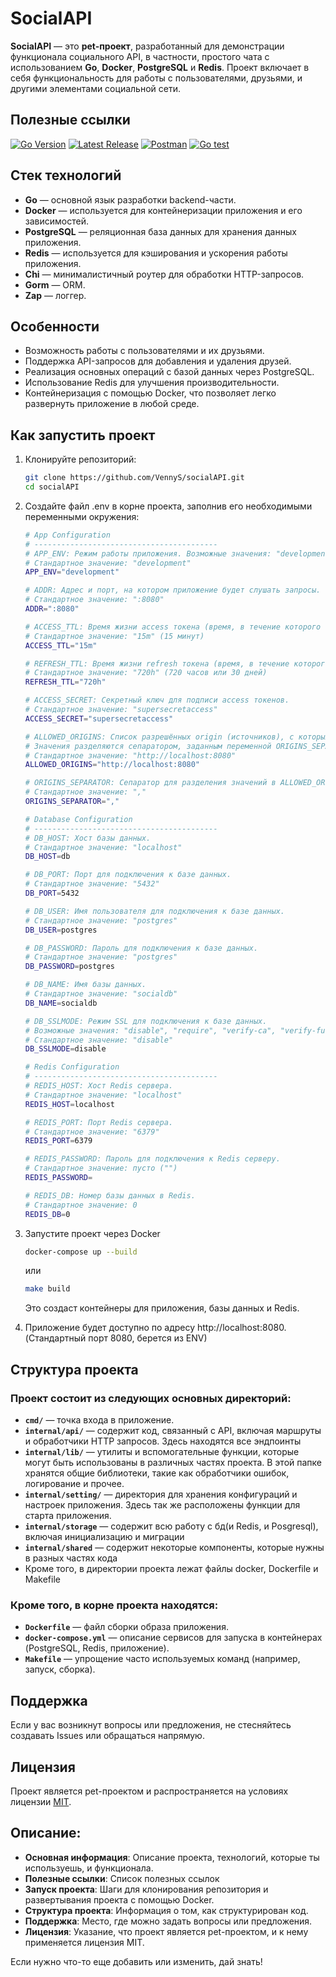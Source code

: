 # SocialAPI

**SocialAPI** — это **pet-проект**, разработанный для демонстрации функционала социального API, в частности, простого чата с использованием **Go**, **Docker**, **PostgreSQL** и **Redis**. Проект включает в себя функциональность для работы с пользователями, друзьями, и другими элементами социальной сети.

## Полезные ссылки

[![Go Version](https://img.shields.io/github/go-mod/go-version/VennyS/socialAPI)](https://golang.org/)
[![Latest Release](https://img.shields.io/github/v/release/VennyS/socialAPI?style=flat-square)](https://github.com/VennyS/socialAPI/releases/latest)
[![Postman](https://img.shields.io/badge/Postman-View-orange?style=flat-square&logo=postman)](https://www.postman.com/vennys/socialapi/overview)
[![Go test](https://github.com/VennyS/socialAPI/actions/workflows/test.yml/badge.svg)](https://github.com/VennyS/socialAPI/actions/workflows/test.yml)

## Стек технологий

- **Go** — основной язык разработки backend-части.
- **Docker** — используется для контейнеризации приложения и его зависимостей.
- **PostgreSQL** — реляционная база данных для хранения данных приложения.
- **Redis** — используется для кэширования и ускорения работы приложения.
- **Chi** — минималистичный роутер для обработки HTTP-запросов.
- **Gorm** — ORM.
- **Zap** — логгер.

## Особенности

- Возможность работы с пользователями и их друзьями.
- Поддержка API-запросов для добавления и удаления друзей.
- Реализация основных операций с базой данных через PostgreSQL.
- Использование Redis для улучшения производительности.
- Контейнеризация с помощью Docker, что позволяет легко развернуть приложение в любой среде.

## Как запустить проект

1. Клонируйте репозиторий:

   ```bash
   git clone https://github.com/VennyS/socialAPI.git
   cd socialAPI
   ```

2. Создайте файл .env в корне проекта, заполнив его необходимыми переменными окружения:

   ```bash
   # App Configuration
   # -----------------------------------------
   # APP_ENV: Режим работы приложения. Возможные значения: "development", "production".
   # Стандартное значение: "development"
   APP_ENV="development"

   # ADDR: Адрес и порт, на котором приложение будет слушать запросы.
   # Стандартное значение: ":8080"
   ADDR=":8080"

   # ACCESS_TTL: Время жизни access токена (время, в течение которого токен действителен).
   # Стандартное значение: "15m" (15 минут)
   ACCESS_TTL="15m"

   # REFRESH_TTL: Время жизни refresh токена (время, в течение которого refresh токен действителен).
   # Стандартное значение: "720h" (720 часов или 30 дней)
   REFRESH_TTL="720h"

   # ACCESS_SECRET: Секретный ключ для подписи access токенов.
   # Стандартное значение: "supersecretaccess"
   ACCESS_SECRET="supersecretaccess"

   # ALLOWED_ORIGINS: Список разрешённых origin (источников), с которых могут поступать запросы.
   # Значения разделяются сепаратором, заданным переменной ORIGINS_SEPARATOR.
   # Стандартное значение: "http://localhost:8080"
   ALLOWED_ORIGINS="http://localhost:8080"

   # ORIGINS_SEPARATOR: Сепаратор для разделения значений в ALLOWED_ORIGINS.
   # Стандартное значение: ","
   ORIGINS_SEPARATOR=","

   # Database Configuration
   # -----------------------------------------
   # DB_HOST: Хост базы данных.
   # Стандартное значение: "localhost"
   DB_HOST=db

   # DB_PORT: Порт для подключения к базе данных.
   # Стандартное значение: "5432"
   DB_PORT=5432

   # DB_USER: Имя пользователя для подключения к базе данных.
   # Стандартное значение: "postgres"
   DB_USER=postgres

   # DB_PASSWORD: Пароль для подключения к базе данных.
   # Стандартное значение: "postgres"
   DB_PASSWORD=postgres

   # DB_NAME: Имя базы данных.
   # Стандартное значение: "socialdb"
   DB_NAME=socialdb

   # DB_SSLMODE: Режим SSL для подключения к базе данных.
   # Возможные значения: "disable", "require", "verify-ca", "verify-full".
   # Стандартное значение: "disable"
   DB_SSLMODE=disable

   # Redis Configuration
   # -----------------------------------------
   # REDIS_HOST: Хост Redis сервера.
   # Стандартное значение: "localhost"
   REDIS_HOST=localhost

   # REDIS_PORT: Порт Redis сервера.
   # Стандартное значение: "6379"
   REDIS_PORT=6379

   # REDIS_PASSWORD: Пароль для подключения к Redis серверу.
   # Стандартное значение: пусто ("")
   REDIS_PASSWORD=

   # REDIS_DB: Номер базы данных в Redis.
   # Стандартное значение: 0
   REDIS_DB=0
   ```

3. Запустите проект через Docker

   ```bash
   docker-compose up --build
   ```

   или

   ```bash
   make build
   ```

   Это создаст контейнеры для приложения, базы данных и Redis.

4. Приложение будет доступно по адресу http://localhost:8080. (Стандартный порт 8080, берется из ENV)

## Структура проекта

### Проект состоит из следующих основных директорий:

- **`cmd/`** — точка входа в приложение.
- **`internal/api/`** — содержит код, связанный с API, включая маршруты и обработчики HTTP запросов. Здесь находятся все эндпоинты
- **`internal/lib/`** — утилиты и вспомогательные функции, которые могут быть использованы в различных частях проекта. В этой папке хранятся общие библиотеки, такие как обработчики ошибок, логирование и прочее.
- **`internal/setting/`** — директория для хранения конфигураций и настроек приложения. Здесь так же расположены функции для старта приложения.
- **`internal/storage`** — содержит всю работу с бд(и Redis, и Posgresql), включая инициализацию и миграции
- **`internal/shared`** — содержит некоторые компоненты, которые нужны в разных частях кода
- Кроме того, в директории проекта лежат файлы docker, Dockerfile и Makefile

### Кроме того, в корне проекта находятся:

- **`Dockerfile`** — файл сборки образа приложения.
- **`docker-compose.yml`** — описание сервисов для запуска в контейнерах (PostgreSQL, Redis, приложение).
- **`Makefile`** — упрощение часто используемых команд (например, запуск, сборка).

## Поддержка

Если у вас возникнут вопросы или предложения, не стесняйтесь создавать Issues или обращаться напрямую.

## Лицензия

Проект является pet-проектом и распространяется на условиях лицензии [MIT](./LICENSE).

## Описание:

- **Основная информация**: Описание проекта, технологий, которые ты используешь, и функционала.
- **Полезные ссылки**: Список полезных ссылок
- **Запуск проекта**: Шаги для клонирования репозитория и развертывания проекта с помощью Docker.
- **Структура проекта**: Информация о том, как структурирован код.
- **Поддержка**: Место, где можно задать вопросы или предложения.
- **Лицензия**: Указание, что проект является pet-проектом, и к нему применяется лицензия MIT.

Если нужно что-то еще добавить или изменить, дай знать!
